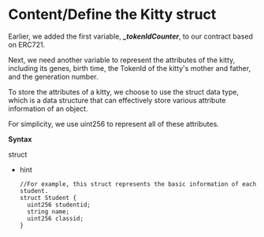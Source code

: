 # Content/Define the Kitty struct

Earlier, we added the first variable, ***_tokenIdCounter***, to our contract based on ERC721.

Next, we need another variable to represent the attributes of the kitty, including its genes, birth time, the TokenId of the kitty's mother and father, and the generation number.

To store the attributes of a kitty, we choose to use the struct data type, which is a data structure that can effectively store various attribute information of an object.

For simplicity, we use uint256 to represent all of these attributes.  

**Syntax**

struct

- hint
    
    ```solidity
    //For example, this struct represents the basic information of each student.
    struct Student {
      uint256 studentid;
      string name;
      uint256 classid;
    }
    ```
    
